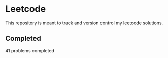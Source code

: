# Leetcode

This repository is meant to track and version control my leetcode solutions.

## Completed

41 problems completed
